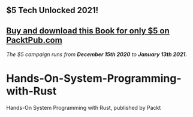 ## $5 Tech Unlocked 2021!
[Buy and download this Book for only $5 on PacktPub.com](https://www.packtpub.com/product/practical-system-programming-for-rust-developers/9781800560963)
-----
*The $5 campaign         runs from __December 15th 2020__ to __January 13th 2021.__*

# Hands-On-System-Programming-with-Rust
Hands-On System Programming with Rust, published by Packt
